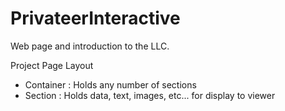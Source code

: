 # PrivateerInteractive
Web page and introduction to the LLC.

Project Page Layout
- Container : Holds any number of sections
- Section : Holds data, text, images, etc... for display to viewer
